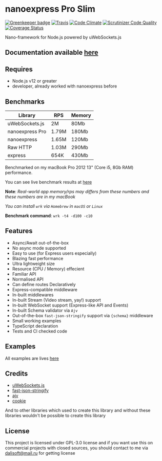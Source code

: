 # nanoexpress Pro Slim

[![Greenkeeper badge](https://badges.greenkeeper.io/nanoexpress/pro-slim.svg)](https://greenkeeper.io/)
[![Travis](https://img.shields.io/travis/nanoexpress/pro-slim.svg)](http://github.com/nanoexpress/pro-slim)
[![Code Climate](https://codeclimate.com/github/nanoexpress/pro-slim/badges/gpa.svg)](https://codeclimate.com/github/nanoexpress/pro-slim)
[![Scrutinizer Code Quality](https://scrutinizer-ci.com/g/nanoexpress/pro-slim/badges/quality-score.png?b=pro-esm)](https://scrutinizer-ci.com/g/nanoexpress/pro-slim/?branch=master)
[![Coverage Status](https://coveralls.io/repos/github/nanoexpress/pro-slim/badge.svg?branch=pro-esm)](https://coveralls.io/github/nanoexpress/pro-slim?branch=pro-esm)

Nano-framework for Node.js powered by uWebSockets.js

## Documentation available [here](https://github.com/nanoexpress/pro-slim/blob/master/docs/index.md)

## Requires

- Node.js v12 or greater
- developer, already worked with nanoexpress before

## Benchmarks

| Library         | RPS   | Memory |
| --------------- | ----- | ------ |
| uWebSockets.js  | 2M    | 80Mb   |
| nanoexpress Pro | 1.79M | 180Mb  |
| nanoexpress     | 1.65M | 120Mb  |
| Raw HTTP        | 1.03M | 290Mb  |
| express         | 654K  | 430Mb  |

Benchmarked on my macBook Pro 2012 13" (Core i5, 8Gb RAM) performance.

You can see live benchmark results at [here](https://github.com/the-benchmarker/web-frameworks#results)

**Note**: _Real-world app memory/rps may differs from these numbers and these numbers are in my macBook_

_You can install `wrk` via `Homebrew` in `macOS` or `Linux`_

**Benchmark command**: `wrk -t4 -d100 -c10`

## Features

- Async/Await out-of-the-box
- No async mode supported
- Easy to use (for Express users especially)
- Blazing fast performance
- Ultra lightweight size
- Resource (CPU / Memory) effecient
- Familiar API
- Normalised API
- Can define routes Declaratively
- Express-compatible middleware
- In-built middlewares
- In-built Stream (Video stream, yay!) support
- In-built WebSocket support (Express-like API and Events)
- In-built Schema validator via `Ajv`
- Out-of-the-box `fast-json-stringify` support via `{schema}` middleware
- Small working examples
- TypeScript declaration
- Tests and CI checked code

## Examples

All examples are lives [here](https://github.com/nanoexpress/pro-slim/tree/master/examples)

## Credits

- [uWebSockets.js](https://github.com/uNetworking/uWebSockets.js)
- [fast-json-stringify](https://github.com/fastify/fast-json-stringify)
- [ajv](https://ajv.js.org)
- [cookie](https://github.com/jshttp/cookie#readme)

And to other libraries which used to create this library and without these libraries wouldn't be possible to create this library

## License

This project is licensed under GPL-3.0 license and if you want use this on commercial projects with closed sources, you should contact to me via dalisoft@mail.ru for getting license
